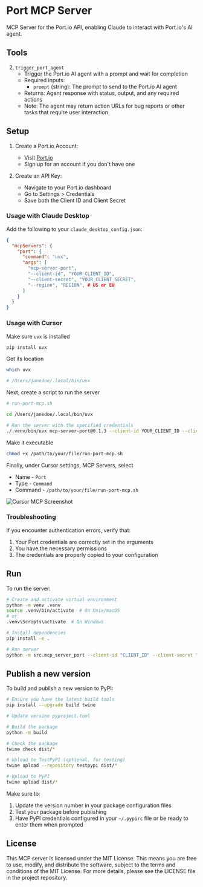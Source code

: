 # Port MCP Server

MCP Server for the Port.io API, enabling Claude to interact with Port.io's AI agent.

## Tools

2. `trigger_port_agent`
   - Trigger the Port.io AI agent with a prompt and wait for completion
   - Required inputs:
     - `prompt` (string): The prompt to send to the Port.io AI agent
   - Returns: Agent response with status, output, and any required actions
   - Note: The agent may return action URLs for bug reports or other tasks that require user interaction

## Setup

1. Create a Port.io Account:
   - Visit [Port.io](https://www.getport.io/)
   - Sign up for an account if you don't have one

2. Create an API Key:
   - Navigate to your Port.io dashboard
   - Go to Settings > Credentials
   - Save both the Client ID and Client Secret

### Usage with Claude Desktop

Add the following to your `claude_desktop_config.json`:

```json
{
  "mcpServers": {
    "port": {
      "command": "uvx",
      "args": [
        "mcp-server-port",
        "--client-id", "YOUR_CLIENT_ID",
        "--client-secret", "YOUR_CLIENT_SECRET",
        "--region", "REGION", # US or EU
      ]
    }
  }
} 
```

### Usage with Cursor

Make sure `uvx` is installed
```bash
pip install uvx
```

Get its location
```bash
which uvx

# /Users/janedoe/.local/bin/uvx
```

Next, create a script to run the server
```bash
# run-port-mcp.sh

cd /Users/janedoe/.local/bin/uvx

# Run the server with the specified credentials
./.venv/bin/uvx mcp-server-port@0.1.3 --client-id YOUR_CLIENT_ID --client-secret YOUR_CLIENT_SECRET --region YOUR_REGION
```

Make it executable
```bash
chmod +x /path/to/your/file/run-port-mcp.sh
```

Finally, under Cursor settings, MCP Servers, select
* Name - `Port`
* Type - `Command`
* Command - `/path/to/your/file/run-port-mcp.sh`

![Cursor MCP Screenshot](/assets/cursor_mcp_screenshot.png)

### Troubleshooting

If you encounter authentication errors, verify that:
1. Your Port credentials are correctly set in the arguments
2. You have the necessary permissions
3. The credentials are properly copied to your configuration

## Run

To run the server:

```bash
# Create and activate virtual environment
python -m venv .venv
source .venv/bin/activate  # On Unix/macOS
# or
.venv\Scripts\activate  # On Windows

# Install dependencies
pip install -e .

# Run server
python -m src.mcp_server_port --client-id "CLIENT_ID" --client-secret "CLIENT_SECRET" --region "REGION"
```

## Publish a new version

To build and publish a new version to PyPI:

```bash
# Ensure you have the latest build tools
pip install --upgrade build twine

# Update version pyproject.toml

# Build the package
python -m build

# Check the package
twine check dist/*

# Upload to TestPyPI (optional, for testing)
twine upload --repository testpypi dist/*

# Upload to PyPI
twine upload dist/*
```

Make sure to:
1. Update the version number in your package configuration files
2. Test your package before publishing
3. Have PyPI credentials configured in your `~/.pypirc` file or be ready to enter them when prompted

## License

This MCP server is licensed under the MIT License. This means you are free to use, modify, and distribute the software, subject to the terms and conditions of the MIT License. For more details, please see the LICENSE file in the project repository.